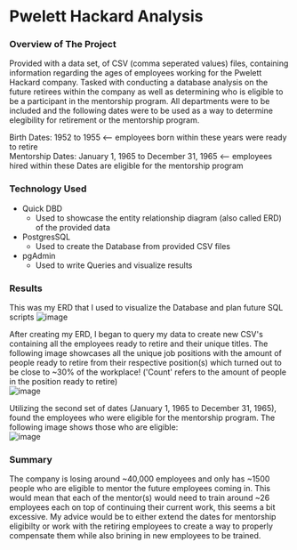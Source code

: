 # Pwelett Hackard Analysis

### Overview of The Project

Provided with a data set, of CSV (comma seperated values) files, containing information regarding the ages of employees working for the Pwelett Hackard company. Tasked with conducting a database analysis on the future retirees within the company as well as determining who is eligible to be a participant in the mentorship program. All departments were to be included and the following dates were to be used as a way to determine elegibility for retirement or the mentorship program.

Birth Dates: 1952 to 1955 <-- employees born within these years were ready to retire <br />
Mentorship Dates: January 1, 1965 to December 31, 1965 <-- employees hired within these Dates are eligible for the mentorship program

### Technology Used
- Quick DBD
  - Used to showcase the entity relationship diagram (also called ERD) of the provided data 
- PostgresSQL
  - Used to create the Database from provided CSV files
- pgAdmin
  - Used to write Queries and visualize results

### Results
This was my ERD that I used to visualize the Database and plan future SQL scripts
![image](https://github.com/PeijaEn/Pwelett-Hackard-Analysis/blob/main/Pewlett-Hackard-Analysis/Resources/EmployeeDB.png?raw=true)

After creating my ERD, I began to query my data to create new CSV's containing all the employees ready to retire and their unique titles. The following image showcases all the unique job positions with the amount of people ready to retire from their respective position(s) which turned out to be close to ~30% of the workplace! ('Count' refers to the amount of people in the position ready to retire) <br />
![image](https://github.com/PeijaEn/Pwelett-Hackard-Analysis/blob/main/Pewlett-Hackard-Analysis/Resources/mod7-3.png?raw=true)

Utilizing the second set of dates (January 1, 1965 to December 31, 1965), found the employees who were eligible for the mentorship program. The following image shows those who are eligible: <br />
![image](https://github.com/PeijaEn/Pwelett-Hackard-Analysis/blob/main/Pewlett-Hackard-Analysis/Resources/mod7-4.png?raw=true)

### Summary
The company is losing around ~40,000 employees and only has ~1500 people who are eligible to mentor the future employees coming in. This would mean that each of the mentor(s) would need to train around ~26 employees each on top of continuing their current work, this seems a bit excessive. My advice would be to either extend the dates for mentorship eligibilty or work with the retiring employees to create a way to properly compensate them while also brining in new employees to be trained.
